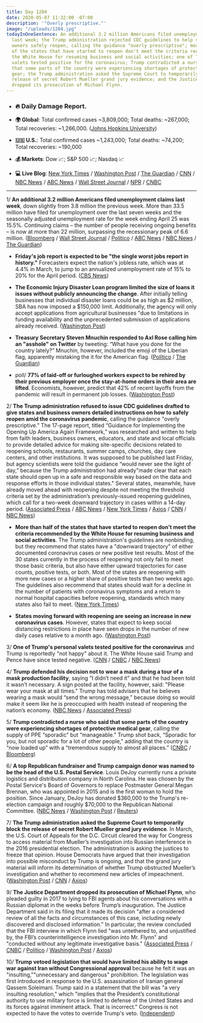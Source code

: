 ```yaml
---
title: Day 1204
date: 2020-05-07 11:32:00 -07:00
description: '"Overly prescriptive."'
image: "/uploads/1204.jpg"
todayInOneSentence: An additional 3.2 million Americans filed unemployment claims
  last week; the Trump administration rejected CDC guidelines to help states and business
  owners safely reopen, calling the guidance "overly prescriptive"; more than half
  of the states that have started to reopen don't meet the criteria recommended by
  the White House for resuming business and social activities; one of Trump's personal
  valets tested positive for the coronavirus; Trump contradicted a nurse who said
  that some parts of the country were experiencing shortages of protective medical
  gear; the Trump administration asked the Supreme Court to temporarily block the
  release of secret Robert Mueller grand jury evidence; and the Justice Department
  dropped its prosecution of Michael Flynn.
---
```


* ### 🔥 Daily Damage Report.

* **🌍 Global**: Total confirmed cases \~3,809,000; Total deaths: \~267,000; Total recoveries: \~1,266,000. ([Johns Hopkins University](https://coronavirus.jhu.edu/map.html))

* **🇺🇸 U.S.**: Total confirmed cases \~1,243,000; Total deaths: \~74,200; Total recoveries: \~190,000

* **💰 Markets**: Dow 📈; S&P 500 📈; Nasdaq 📈

* **💻 Live Blog**: [New York Times](https://www.nytimes.com/2020/05/07/us/coronavirus-updates.html?action=click&module=Spotlight&pgtype=Homepage) / [Washington Post](https://www.washingtonpost.com/nation/2020/05/07/coronavirus-update-us/) / [The Guardian](https://www.theguardian.com/world/live/2020/may/07/coronavirus-us-live-donald-trump-shelves-cdc-reopening-guidelines-cuomo-latest-news-updates) / [CNN](https://www.cnn.com/us/live-news/us-coronavirus-update-05-07-20/index.html) / [NBC News](https://www.nbcnews.com/health/health-news/live-blog/2020-05-07-coronavirus-news-n1201801) / [ABC News](https://abcnews.go.com/Politics/government-coronavirus-response-updates-democrat-senator-demands-information/story?id=70552472&cid=clicksource_4380645_2_heads_hero_live_hero_hed) / [Wall Street Journal](https://www.wsj.com/livecoverage/coronavirus-2020-05-07?mod=theme_coronavirus-ribbon) / [NPR](https://www.npr.org/sections/coronavirus-live-updates) / [CNBC](https://www.cnbc.com/2020/05/07/coronavirus-latest-updates.html)

---

1/ **An additional 3.2 million Americans filed unemployment claims last week**, down slightly from 3.8 million the previous week. More than 33.5 million have filed for unemployment over the last seven weeks and the seasonally adjusted unemployment rate for the week ending April 25 was 15.5%. Continuing claims – the number of people receiving ongoing benefits – is now at more than 22 million, surpassing the recessionary peak of 6.6 million. ([Bloomberg](https://www.bloomberg.com/news/articles/2020-05-07/another-3-17-million-filed-for-u-s-jobless-benefits-last-week?srnd=premium&sref=MIBMEEoj) / [Wall Street Journal](https://www.wsj.com/articles/unemployment-benefits-weekly-jobless-claims-coronavirus-05-07-2020-11588813872?mod=article_inline&mod=hp_lead_pos1) / [Politico](https://www.politico.com/news/2020/05/07/coronavirus-unemployment-claims-numbers-242131) / [ABC News](https://abcnews.go.com/Business/million-people-filed-unemployment-bringing-coronavirus-crisis-total/story?id=70552474) / [NBC News](https://www.nbcnews.com/business/economy/weekly-initial-jobless-claims-slowed-3-million-week-n1201586) / [The Guardian](https://www.theguardian.com/business/2020/may/07/us-unemployment-jobless-coronavirus-economy))

* **Friday's job report is expected to be "the single worst jobs report in history."** Forecasters expect the nation's jobless rate, which was at 4.4% in March, to jump to an annualized unemployment rate of 15% to 20% for the April period. ([CBS News](https://www.cbsnews.com/news/unemployment-rate-brace-for-the-single-worst-jobs-report-in-history/))

* **The Economic Injury Disaster Loan program limited the size of loans it issues without publicly announcing the change**. After initially telling businesses that individual disaster loans could be as high as $2 million, SBA has now imposed a $150,000 limit. Additionally, the agency will only accept applications from agricultural businesses "due to limitations in funding availability and the unprecedented submission of applications already received. ([Washington Post](https://www.washingtonpost.com/business/2020/05/07/sba-disaster-loans/))

* **Treasury Secretary Steven Mnuchin responded to Axl Rose calling him an "asshole" on Twitter** by tweeting: “What have you done for the country lately?” Mnuchin, however, included the emoji of the Liberian flag, apparently mistaking the it for the American flag. ([Politico](https://www.politico.com/news/2020/05/07/twitter-steven-mnuchin-242153) / [The Guardian](https://www.theguardian.com/us-news/2020/may/07/axl-rose-steve-mnuchin-twitter-spat-us-liberia-flags-mix-up))

* poll/ **77% of laid-off or furloughed workers expect to be rehired by their previous employer once the stay-at-home orders in their area are lifted**. Economists, however, predict that 42% of recent layoffs from the pandemic will result in permanent job losses. ([Washington Post](https://www.washingtonpost.com/business/2020/05/07/nearly-80-percent-laid-off-workers-believe-they-will-return-their-old-job-post-ipsos-poll-finds/))

2/ **The Trump administration refused to issue CDC guidelines drafted to give states and business owners detailed instructions on how to safely reopen amid the coronavirus pandemic**, calling the guidance "overly prescriptive." The 17-page report, titled “Guidance for Implementing the Opening Up America Again Framework,” was researched and written to help from faith leaders, business owners, educators, and state and local officials to provide detailed advice for making site-specific decisions related to reopening schools, restaurants, summer camps, churches, day care centers, and other institutions. It was supposed to be published last Friday, but agency scientists were told the guidance “would never see the light of day,” because the Trump administration had already"made clear that each state should open up in a safe and responsible way based on the data and response efforts in those individual states." Several states, meanwhile, have already moved ahead with reopening despite not meeting the threshold criteria set by the administration’s previously-issued reopening guidelines, which call for a two-week downward trajectory in cases within a 14-day period. ([Associated Press](https://apnews.com/7a00d5fba3249e573d2ead4bd323a4d4) / [ABC News](https://abcnews.go.com/Politics/trump-white-house-issue-detailed-cdc-guidelines-states/story?id=70552473) / [New York Times](https://www.nytimes.com/2020/05/07/us/coronavirus-updates.html#link-4d8bd049) / [Axios](https://www.axios.com/white-house-coronavirus-task-force-cdc-guidelines-60786909-00a7-4ecd-8a9d-3c19b1eb65d1.html) / [CNN](https://www.cnn.com/2020/05/07/politics/cdc-guidance-coronavirus-reopen-america/) / [NBC News](https://www.nbcnews.com/politics/white-house/white-house-returned-cdc-guidelines-reopening-economy-requesting-revisions-n1202066))

* **More than half of the states that have started to reopen don't meet the criteria recommended by the White House for resuming business and social activities**. The Trump administration's guidelines are nonbinding, but they recommend that states have a "downward trajectory" of either documented coronavirus cases or new positive test results. Most of the 30 states currently in the process of reopening not only fail to meet those basic criteria, but also have either upward trajectories for case counts, positive tests, or both. Most of the states are reopening with more new cases or a higher share of positive tests than two weeks ago. The guidelines also recommend that states should wait for a decline in the number of patients with coronavirus symptoms and a return to normal hospital capacities before reopening, standards which many states also fail to meet. ([New York Times](https://www.nytimes.com/interactive/2020/05/07/us/coronavirus-states-reopen-criteria.html))

* **States moving forward with reopening are seeing an increase in new coronavirus cases**. However, states that expect to keep social distancing restrictions in place have seen drops in the number of new daily cases relative to a month ago. ([Washington Post](https://www.washingtonpost.com/politics/2020/05/05/states-moving-forward-with-reopening-are-seeing-increases-new-coronavirus-cases/))

3/ **One of Trump's personal valets tested positive for the coronavirus** and Trump is reportedly "not happy" about it. The White House said Trump and Pence have since tested negative. ([CNN](https://www.cnn.com/2020/05/07/politics/trump-valet-tests-positive-covid-19/index.html) / [CNBC](https://www.cnbc.com/2020/05/07/coronavirus-trump-military-aide-at-white-house-tests-positive-for-covid-19.html) / [NBC News](https://www.nbcnews.com/politics/white-house/military-official-working-white-house-tests-positive-coronavirus-n1202061))

4/ **Trump defended his decision not to wear a mask during a tour of a mask production facility**, saying “I didn’t need it" and that he had been told it wasn’t necessary. A sign posted at the facility, however, said: "Please wear your mask at all times." Trump has told advisers that he believes wearing a mask would “send the wrong message,” because doing so would make it seem like he is preoccupied with health instead of reopening the nation’s economy. ([NBC News](https://www.nbcnews.com/politics/white-house/trump-defends-decision-not-wear-mask-during-factory-tour-n1201371) / [Associated Press](https://apnews.com/7dce310db6e85b31d735e81d0af6769c))

5/ **Trump contradicted a nurse who said that some parts of the country were experiencing shortages of protective medical gear**, calling the supply of PPE “sporadic” but “manageable.” Trump shot back, “Sporadic for you, but not sporadic for a lot of other people," adding that the country is “now loaded up” with a "tremendous supply to almost all places.” ([CNBC](https://www.cnbc.com/2020/05/06/coronavirus-equipment-trump-rebukes-nurse-in-white-house-exchange.html) / [Bloomberg](https://www.bloomberg.com/news/articles/2020-05-06/trump-contradicts-nurse-who-reports-shortages-of-protective-gear?sref=MIBMEEoj))

6/ **A top Republican fundraiser and Trump campaign donor was named to be the head of the U.S. Postal Service**. Louis DeJoy currently runs a private logistics and distribution company in North Carolina. He was chosen by the Postal Service's Board of Governors to replace Postmaster General Megan Brennan, who was appointed in 2015 and is the first woman to hold the position. Since January, DeJoy has donated $360,000 to the Trump's re-election campaign and roughly $70,000 to the Republican National Committee. ([NBC News](https://www.nbcnews.com/politics/donald-trump/trump-appoint-top-republican-donor-lead-struggling-u-s-postal-n1201666) / [Washington Post](https://www.washingtonpost.com/politics/top-republican-fundraiser-and-trump-ally-to-be-named-postmaster-general-giving-president-new-influence-over-postal-service-officials-say/2020/05/06/25cde93c-8fd4-11ea-8df0-ee33c3f5b0d6_story.html) / [Reuters](https://www.reuters.com/article/us-usa-postmaster-idUSKBN22J09T))

7/ **The Trump administration asked the Supreme Court to temporarily block the release of secret Robert Mueller grand jury evidence**. In March, the U.S. Court of Appeals for the D.C. Circuit cleared the way for Congress to access material from Mueller’s investigation into Russian interference in the 2016 presidential election. The administration is asking the justices to freeze that opinion. House Democrats have argued that their investigation into possible misconduct by Trump is ongoing, and that the grand jury material will inform its determination of whether Trump obstructed Mueller’s investigation and whether to recommend new articles of impeachment. ([Washington Post](https://www.washingtonpost.com/politics/courts_law/trump-administration-asks-supreme-court-to-stop-release-of-mueller-material/2020/05/07/c6d85df6-9080-11ea-a0bc-4e9ad4866d21_story.html) / [CNN](https://www.cnn.com/2020/05/07/politics/mueller-documents-trump-grand-jury-supreme-court/index.html) / [Axios](https://www.axios.com/trump-administration-supreme-court-mueller-grand-jury-55e390bf-7ad3-4f80-8cc6-ae50e1386568.html))

9/ **The Justice Department dropped its prosecution of Michael Flynn**, who pleaded guilty in 2017 to lying to FBI agents about his conversations with a Russian diplomat in the weeks before Trump’s inauguration. The Justice Department said in its filing that it made its decision "after a considered review of all the facts and circumstances of this case, including newly discovered and disclosed information." In particular, the review concluded that the FBI interview in which Flynn lied "was untethered to, and unjustified by, the FBI’s counterintelligence investigation into Mr. Flynn" and "conducted without any legitimate investigative basis." ([Associated Press](https://apnews.com/ae1ad252bb13490db2ceffc5d17b6d92) / [CNBC](https://www.cnbc.com/2020/05/07/michael-flynn-criminal-case-dropped-by-justice-department.html) / [Politico](https://www.politico.com/news/2020/05/07/top-prosecutor-in-flynn-case-abruptly-withdraws-amid-trump-attacks-243107) / [Washington Post](https://www.washingtonpost.com/local/legal-issues/justice-dept-moves-to-void-michael-flynns-conviction-in-muellers-russia-probe/2020/05/07/9bd7885e-679d-11ea-b313-df458622c2cc_story.html) / [Axios](https://www.axios.com/michael-flynn-justice-department-drops-prosecution-95c1e1e7-e4f3-474a-b112-b47dbd9cd54a.html))

10/ **Trump vetoed legislation that would have limited his ability to wage war against Iran without Congressional approval** because he felt it was an "insulting,""unnecessary and dangerous" prohibition. The legislation was first introduced in response to the U.S. assassination of Iranian general Qassem Soleimani. Trump said in a statement that the bill was "a very insulting resolution," which "implies that the President’s constitutional authority to use military force is limited to defense of the United States and its forces against imminent attack. That is incorrect." Congress is not expected to have the votes to override Trump's veto. ([Independent](https://www.independent.co.uk/news/world/americas/us-politics/trump-veto-us-senate-law-iran-war-congress-authority-a9503406.html))